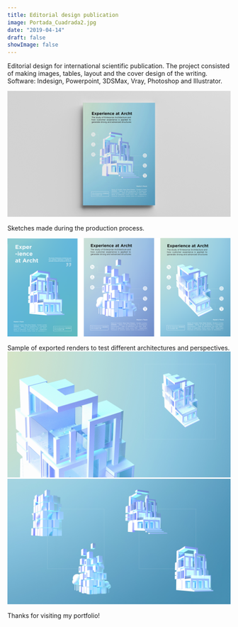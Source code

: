 ```yaml
---
title: Editorial design publication
image: Portada_Cuadrada2.jpg
date: "2019-04-14"
draft: false
showImage: false
---
```


Editorial design for international scientific publication. The project consisted of making images, tables, layout and the cover design of the writing.
Software: Indesign, Powerpoint, 3DSMax, Vray, Photoshop and Illustrator.


![Portada](/images/Portada2.jpg "Cover Design")


Sketches made during the production process.

![Bocetos](/images/Sketches2.png "Sketches")



Sample of exported renders to test different architectures and perspectives.
![Renders](/images/Renders1.jpg "Renders")
![Renders](/images/Renders2.jpg "Renders")


Thanks for visiting my portfolio!
